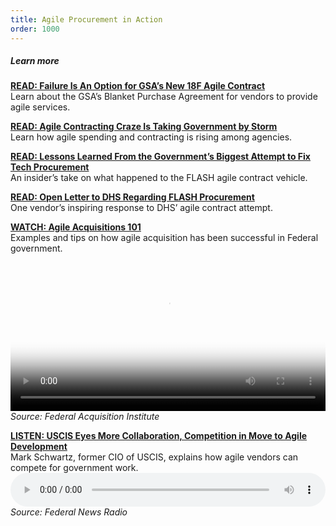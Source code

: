 ```yaml
---
title: Agile Procurement in Action
order: 1000
---
```


##### Learn more

[__READ: Failure Is An Option for GSA’s New 18F Agile Contract__](https://federalnewsradio.com/technology/2015/06/failure-is-an-option-for-gsas-new-18f-agile-contract/)  
Learn about the GSA’s Blanket Purchase Agreement for vendors to provide agile services.

[__READ: Agile Contracting Craze Is Taking Government by Storm__](https://federalnewsradio.com/reporters-notebook-jason-miller/2016/08/agile-contracting-craze-taking-government-storm/)  
Learn how agile spending and contracting is rising among agencies.

[__READ: Lessons Learned From the Government’s Biggest Attempt to Fix Tech Procurement__](https://medium.com/@EricHysen/lessons-learned-from-the-governments-biggest-attempt-to-fix-tech-procurement-bd2265421211)  
An insider’s take on what happened to the FLASH agile contract vehicle.

[__READ: Open Letter to DHS Regarding FLASH Procurement__](https://github.com/DHS-FLASH-Awardees/Open-Letter)  
One vendor’s inspiring response to DHS’ agile contract attempt.

[__WATCH: Agile Acquisitions 101__](https://www.fai.gov/media_library/items/show/81)  
Examples and tips on how agile acquisition has been successful in Federal government.
<video style="width: 100%" controls preload="metadata" poster="https://www.fai.gov/drupal/sites/default/files/video/agile101.jpg" src="https://www.fai.gov/drupal/sites/default/files/video/agile101.mp4" type="video/mp4">
  Your browser does not support the video tag. Please click the link above to be taken to the FAI webpage to view.
</video>  
_Source: Federal Acquisition Institute_

[__LISTEN: USCIS Eyes More Collaboration, Competition in Move to Agile Development__](https://federalnewsradio.com/ask-the-cio/2015/01/uscis-eyes-more-collaboration-competition-in-move-to-agile-development/)  
Mark Schwartz, former CIO of USCIS, explains how agile vendors can compete for government work.  
<audio controls="controls" preload="metadata" style="width: 100%;" src="https://1yxsm73j7aop3quc9y5ifaw3-wpengine.netdna-ssl.com/wp-content/uploads/2015/01/372109.mp3?_=1" type="audio/mpeg"> Your browser does not support the audio element. Please click the link above to be taken to the Federal News Radio site. </audio>
_Source: Federal News Radio_
